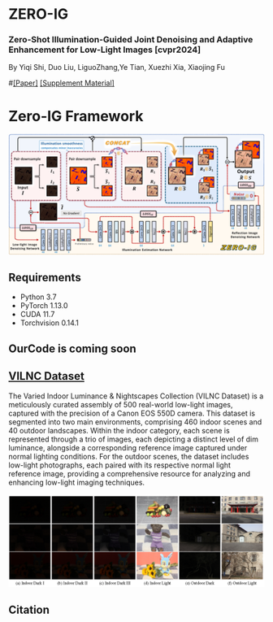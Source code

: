 # ZERO-IG

### Zero-Shot Illumination-Guided Joint Denoising and Adaptive Enhancement for Low-Light Images [cvpr2024]

By Yiqi Shi, Duo Liu, LiguoZhang,Ye Tian, Xuezhi Xia, Xiaojing Fu


#[[Paper]]()   [[Supplement Material]]()
# Zero-IG Framework
![Figure 3](Figs/Fig3.png)

## Requirements
* Python 3.7
* PyTorch 1.13.0
* CUDA 11.7
* Torchvision 0.14.1

## OurCode is coming soon

## [VILNC Dataset]()

The Varied Indoor Luminance & Nightscapes Collection (VILNC Dataset) is a meticulously curated assembly of 500 real-world low-light images, captured with the precision of a Canon EOS 550D camera. This dataset is segmented into two main environments, comprising 460 indoor scenes and 40 outdoor landscapes. Within the indoor category, each scene is represented through a trio of images, each depicting a distinct level of dim luminance, alongside a corresponding reference image captured under normal lighting conditions. For the outdoor scenes, the dataset includes low-light photographs, each paired with its respective normal light reference image, providing a comprehensive resource for analyzing and enhancing low-light imaging techniques.

![Figure 3](Figs/Dataset.png)


## Citation